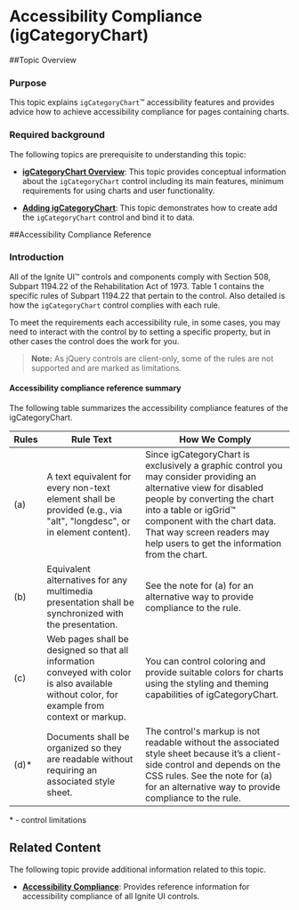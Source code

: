 ﻿<!--
|metadata|
{
    "fileName": "igcategorychart-accessibility-compliance",
    "controlName": "igCategoryChart",
    "tags": ["Charting","Section 508"]
}
|metadata|
-->

# Accessibility Compliance (igCategoryChart)



##Topic Overview


### Purpose

This topic explains `igCategoryChart`™ accessibility features and provides advice how to achieve accessibility compliance for pages containing charts.

### Required background

The following topics are prerequisite to understanding this topic:


-	[**igCategoryChart Overview**](categorychart-overview.html):  This topic provides conceptual information about the `igCategoryChart` control including its main features, minimum requirements for using charts and user functionality.

-	[**Adding igCategoryChart**](categorychart-walkthrough.html): This topic demonstrates how to create add the `igCategoryChart` control and bind it to data.





##Accessibility Compliance Reference


### Introduction

All of the Ignite UI™ controls and components comply with Section 508, Subpart 1194.22 of the Rehabilitation Act of 1973. Table 1 contains the specific rules of Subpart 1194.22 that pertain to the control. Also detailed is how the `igCategoryChart` control complies with each rule.

To meet the requirements each accessibility rule, in some cases, you may need to interact with the control by to setting a specific property, but in other cases the control does the work for you.

>**Note:** As jQuery controls are client-only, some of the rules are not supported and are marked as limitations.

#### Accessibility compliance reference summary

The following table summarizes the accessibility compliance features of the igCategoryChart.

<table class="table">
	<thead>
		<tr>
			<th>Rules</th>
			<th>Rule Text</th>
			<th>How We Comply</th>
		</tr>
	</thead>
	<tbody>
		<tr>
			<td>(a)</td>
			<td>A text equivalent for every non-text element shall be provided (e.g., via "alt", "longdesc", or in element content).</td>
			<td>Since igCategoryChart is exclusively a graphic control you may consider providing an alternative view for disabled people by converting the chart into a table or igGrid™ component with the chart data. That way screen readers may help users to get the information from the chart.</td>
		</tr>
		<tr>
			<td>(b)</td>
			<td>Equivalent alternatives for any multimedia presentation shall be synchronized with the presentation.</td>
			<td>See the note for (a) for an alternative way to provide compliance to the rule.</td>
		</tr>
		<tr>
			<td>(c)</td>
			<td>Web pages shall be designed so that all information conveyed with color is also available without color, for example from context or markup.</td>
			<td>You can control coloring and provide suitable colors for charts using the styling and theming capabilities of igCategoryChart.</td>
		</tr>
		<tr>
			<td>(d)*</td>
			<td> Documents shall be organized so they are readable without requiring an associated style sheet.</td>
			<td>The control's markup is not readable without the associated style sheet because it’s a client-side control and depends on the CSS rules. See the note for (a) for an alternative way to provide compliance to the rule.</td>
		</tr>
	</tbody>
</table>

\* - control limitations



## Related Content


The following topic provide additional information related to this topic.

-	[**Accessibility Compliance**](Accessibility-Compliance.html):  Provides reference information for accessibility compliance of all Ignite UI controls.